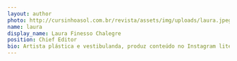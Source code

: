 ```yaml
---
layout: author
photo: http://cursinhoasol.com.br/revista/assets/img/uploads/laura.jpeg
name: laura
display_name: Laura Finesso Chalegre
position: Chief Editor
bio: Artista plástica e vestibulanda, produz conteúdo no Instagram literário @livrosecappuccinos
---
```

